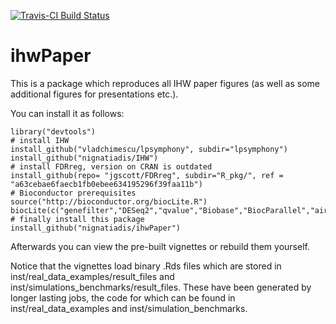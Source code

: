 [![Travis-CI Build Status](https://travis-ci.org/nignatiadis/ihwPaper.svg?branch=master)](https://travis-ci.org/nignatiadis/ihwPaper)


# ihwPaper

This is a package which reproduces all IHW paper figures (as well as some additional figures for presentations etc.).

You can install it as follows:

```{r}
library("devtools")
# install IHW
install_github("vladchimescu/lpsymphony", subdir="lpsymphony")
install_github("nignatiadis/IHW")
# install FDRreg, version on CRAN is outdated
install_github(repo= "jgscott/FDRreg", subdir="R_pkg/", ref = "a63cebae6faecb1fb0ebee634195296f39faa11b")
# Bioconductor prerequisites
source("http://bioconductor.org/biocLite.R")
biocLite(c("genefilter","DESeq2","qvalue","Biobase","BiocParallel","airway","pasilla"))
# finally install this package
install_github("nignatiadis/ihwPaper")
```

Afterwards you can view the pre-built vignettes or rebuild them yourself.

Notice that the vignettes load binary .Rds files which are stored in inst/real_data_examples/result_files 
and inst/simulations_benchmarks/result_files. These have been generated by longer lasting jobs, the code for 
which can be found in inst/real_data_examples and inst/simulation_benchmarks.

